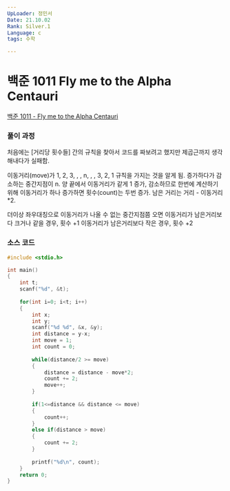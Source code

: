 ```yaml
---
UpLoader: 정민서
Date: 21.10.02
Rank: Silver.1
Language: c
tags: 수학

---
```


# 백준 1011 Fly me to the Alpha Centauri

[백준 1011 - Fly me to the Alpha Centauri](https://www.acmicpc.net/problem/1011)  
 
 
### 풀이 과정
처음에는 [거리당 횟수들] 간의 규칙을 찾아서 코드를 짜보려고 했지만 제곱근까지 생각해내다가 실패함. 

이동거리(move)가 1, 2, 3, , ,  n, , , 3, 2, 1 규칙을 가지는 것을 알게 됨.
증가하다가 감소하는 중간지점이 n.
양 끝에서 이동거리가 같게 1 증가, 감소하므로 한번에 계산하기 위해 이동거리가 하나 증가하면 횟수(count)는 두번 증가. 
남은 거리는 거리 - 이동거리 *2.

더이상 좌우대칭으로 이동거리가 나올 수 없는 중간지점쯤 오면
이동거리가 남은거리보다 크거나 같을 경우, 횟수 +1
이동거리가 남은거리보다 작은 경우, 횟수 +2 

### 소스 코드

```c
#include <stdio.h>

int main()
{
    int t;
    scanf("%d", &t);
    
    for(int i=0; i<t; i++)
    {
        int x;
        int y;
        scanf("%d %d", &x, &y);
        int distance = y-x;
        int move = 1;
        int count = 0;
        
        while(distance/2 >= move)
        {
            distance = distance - move*2;
            count += 2; 
            move++; 
        }
        
        if(1<=distance && distance <= move)
        {
            count++;
        }
        else if(distance > move)
        {
            count += 2;
        }
        
        printf("%d\n", count);
    }
    return 0;
}
```
